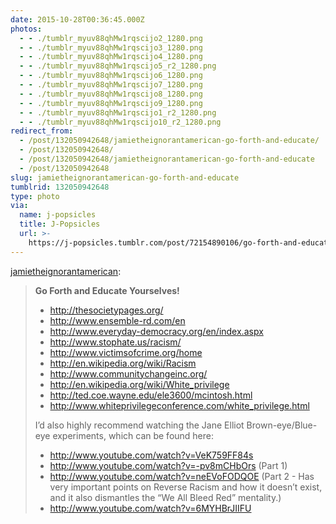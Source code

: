 ```yaml
---
date: 2015-10-28T00:36:45.000Z
photos:
  - - ./tumblr_myuv88qhMw1rqscijo2_1280.png
  - - ./tumblr_myuv88qhMw1rqscijo3_1280.png
  - - ./tumblr_myuv88qhMw1rqscijo4_1280.png
  - - ./tumblr_myuv88qhMw1rqscijo5_r2_1280.png
  - - ./tumblr_myuv88qhMw1rqscijo6_1280.png
  - - ./tumblr_myuv88qhMw1rqscijo7_1280.png
  - - ./tumblr_myuv88qhMw1rqscijo8_1280.png
  - - ./tumblr_myuv88qhMw1rqscijo9_1280.png
  - - ./tumblr_myuv88qhMw1rqscijo1_r2_1280.png
  - - ./tumblr_myuv88qhMw1rqscijo10_r2_1280.png
redirect_from:
  - /post/132050942648/jamietheignorantamerican-go-forth-and-educate/
  - /post/132050942648/
  - /post/132050942648/jamietheignorantamerican-go-forth-and-educate
  - /post/132050942648
slug: jamietheignorantamerican-go-forth-and-educate
tumblrid: 132050942648
type: photo
via:
  name: j-popsicles
  title: J-Popsicles
  url: >-
    https://j-popsicles.tumblr.com/post/72154890106/go-forth-and-educate-yourselves
---
```

<p><a class="tumblr_blog" href="http://jamietheignorantamerican.tumblr.com/post/72154890106">jamietheignorantamerican</a>:</p>

<blockquote>
<p><strong>Go Forth and Educate Yourselves!</strong></p>
<ul><li><a href="http://thesocietypages.org/">http://thesocietypages.org/</a></li>
<li><a href="http://www.ensemble-rd.com/en">http://www.ensemble-rd.com/en</a></li>
<li><a href="http://www.everyday-democracy.org/en/index.aspx">http://www.everyday-democracy.org/en/index.aspx</a></li>
<li><a href="http://www.stophate.us/racism/">http://www.stophate.us/racism/</a></li>
<li><a href="http://www.victimsofcrime.org/home">http://www.victimsofcrime.org/home</a></li>
<li><a href="http://en.wikipedia.org/wiki/Racism">http://en.wikipedia.org/wiki/Racism</a></li>
<li><a href="http://www.communitychangeinc.org/">http://www.communitychangeinc.org/</a></li>
<li><a href="http://en.wikipedia.org/wiki/White_privilege">http://en.wikipedia.org/wiki/White_privilege</a></li>
<li><a href="http://ted.coe.wayne.edu/ele3600/mcintosh.html">http://ted.coe.wayne.edu/ele3600/mcintosh.html</a></li>
<li><a href="http://www.whiteprivilegeconference.com/white_privilege.html">http://www.whiteprivilegeconference.com/white_privilege.html</a></li>
</ul><p>I’d also highly recommend watching the Jane Elliot Brown-eye/Blue-eye experiments, which can be found here:</p>
<ul><li><a href="http://www.youtube.com/watch?v=VeK759FF84s">http://www.youtube.com/watch?v=VeK759FF84s</a></li>
<li>
<a href="http://www.youtube.com/watch?v=-pv8mCHbOrs">http://www.youtube.com/watch?v=-pv8mCHbOrs</a> (Part 1)</li>
<li>
<a href="http://www.youtube.com/watch?v=neEVoFODQOE">http://www.youtube.com/watch?v=neEVoFODQOE</a> (Part 2 - Has very important points on Reverse Racism and how it doesn’t exist, and it also dismantles the “We All Bleed Red” mentality.)</li>
<li><a href="http://www.youtube.com/watch?v=6MYHBrJIIFU">http://www.youtube.com/watch?v=6MYHBrJIIFU</a></li>
</ul></blockquote>
